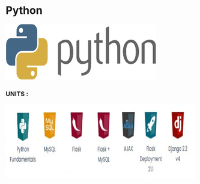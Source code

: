 # Python

<img src="https://github.com/MohamedAmineHammi/Python-Stack-CODING-DOJO/blob/main/Symbole%20Python.png" width="400" height="150">

### UNITS :
<img src="https://github.com/MohamedAmineHammi/Python-Stack-CODING-DOJO/blob/main/Python%20Stack.jpg" width="700" height="200">



